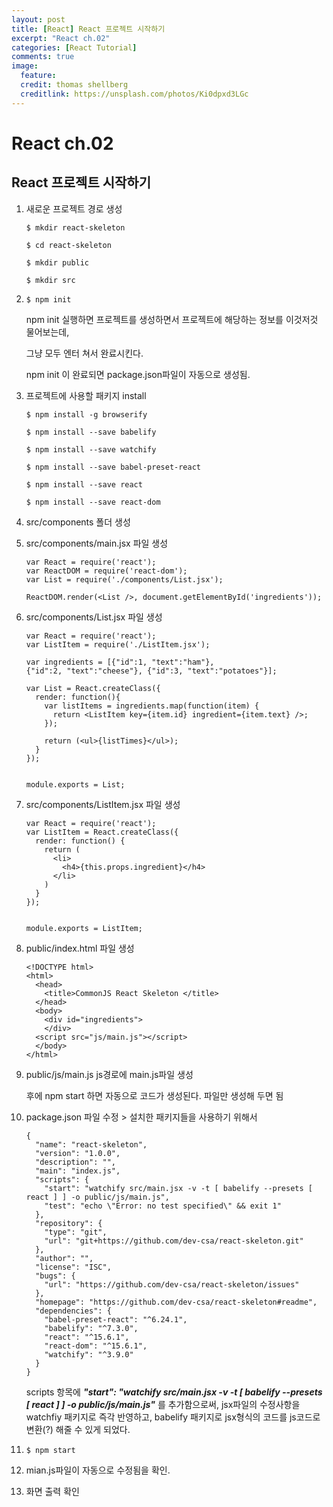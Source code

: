 ```yaml
---
layout: post
title: [React] React 프로젝트 시작하기
excerpt: "React ch.02"
categories: [React Tutorial]
comments: true
image:
  feature:
  credit: thomas shellberg
  creditlink: https://unsplash.com/photos/Ki0dpxd3LGc
---
```


# React ch.02

## React 프로젝트 시작하기

1. 새로운 프로젝트 경로 생성

    `$ mkdir react-skeleton`

    `$ cd react-skeleton`

    `$ mkdir public`

    `$ mkdir src`




2. `$ npm init`

    npm init 실행하면 프로젝트를 생성하면서 프로젝트에 해당하는 정보를 이것저것 물어보는데,

    그냥 모두 엔터 쳐서 완료시킨다.

    npm init 이 완료되면 package.json파일이 자동으로 생성됨.


3. 프로젝트에 사용할 패키지 install

    `$ npm install -g browserify`

    `$ npm install --save babelify`

    `$ npm install --save watchify`

    `$ npm install --save babel-preset-react`

    `$ npm install --save react`

    `$ npm install --save react-dom`



4. src/components 폴더 생성


5. src/components/main.jsx 파일 생성

    ```
    var React = require('react');
    var ReactDOM = require('react-dom');
    var List = require('./components/List.jsx');

    ReactDOM.render(<List />, document.getElementById('ingredients'));
    ```

6. src/components/List.jsx 파일 생성

    ```
    var React = require('react');
    var ListItem = require('./ListItem.jsx');

    var ingredients = [{"id":1, "text":"ham"},
    {"id":2, "text":"cheese"}, {"id":3, "text":"potatoes"}];

    var List = React.createClass({
      render: function(){
        var listItems = ingredients.map(function(item) {
          return <ListItem key={item.id} ingredient={item.text} />;
        });

        return (<ul>{listTimes}</ul>);
      }
    });


    module.exports = List;
    ```


7. src/components/ListItem.jsx 파일 생성

    ```
    var React = require('react');
    var ListItem = React.createClass({
      render: function() {
        return (
          <li>
            <h4>{this.props.ingredient}</h4>
          </li>
        )
      }
    });


    module.exports = ListItem;
    ```


8. public/index.html 파일 생성

    ```
    <!DOCTYPE html>
    <html>
      <head>
        <title>CommonJS React Skeleton </title>
      </head>
      <body>
        <div id="ingredients">
        </div>
      <script src="js/main.js"></script>
      </body>
    </html>
    ```


9. public/js/main.js js경로에 main.js파일 생성

    후에 npm start 하면 자동으로 코드가 생성된다. 파일만 생성해 두면 됨


10. package.json 파일 수정 > 설치한 패키지들을 사용하기 위해서

    ```
    {
      "name": "react-skeleton",
      "version": "1.0.0",
      "description": "",
      "main": "index.js",
      "scripts": {
        "start": "watchify src/main.jsx -v -t [ babelify --presets [ react ] ] -o public/js/main.js",
        "test": "echo \"Error: no test specified\" && exit 1"
      },
      "repository": {
        "type": "git",
        "url": "git+https://github.com/dev-csa/react-skeleton.git"
      },
      "author": "",
      "license": "ISC",
      "bugs": {
        "url": "https://github.com/dev-csa/react-skeleton/issues"
      },
      "homepage": "https://github.com/dev-csa/react-skeleton#readme",
      "dependencies": {
        "babel-preset-react": "^6.24.1",
        "babelify": "^7.3.0",
        "react": "^15.6.1",
        "react-dom": "^15.6.1",
        "watchify": "^3.9.0"
      }
    }
    ```

    scripts 항목에 ***"start": "watchify src/main.jsx -v -t [ babelify --presets [ react ] ] -o public/js/main.js"***
    를 추가함으로써, jsx파일의 수정사항을 watchfiy 패키지로 즉각 반영하고, babelify 패키지로 jsx형식의 코드를 js코드로 변환(?) 해줄 수 있게 되었다.

11. `$ npm start`

12. mian.js파일이 자동으로 수정됨을 확인.

13. 화면 출력 확인
